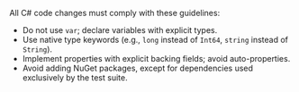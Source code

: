 All C# code changes must comply with these guidelines:

* Do not use `var`; declare variables with explicit types.
* Use native type keywords (e.g., `long` instead of `Int64`, `string` instead of `String`).
* Implement properties with explicit backing fields; avoid auto-properties.
* Avoid adding NuGet packages, except for dependencies used exclusively by the test suite.
